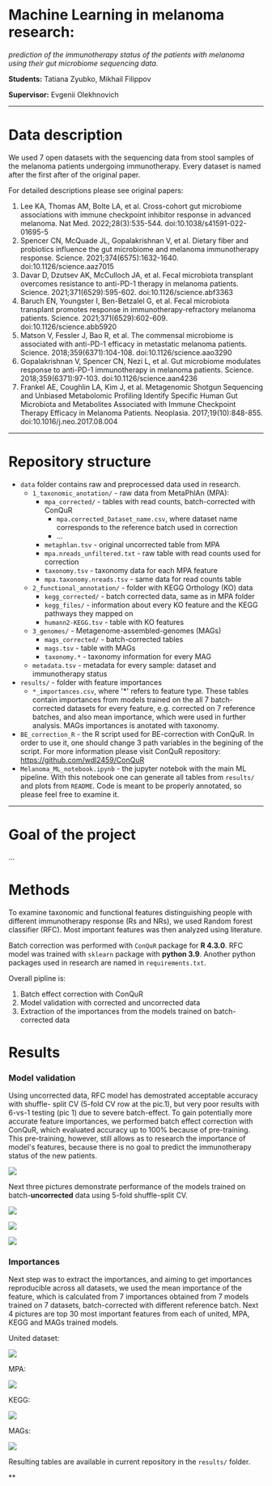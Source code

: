 # Machine Learning in melanoma research: 
_prediction of the immunotherapy status of the patients with melanoma using their gut microbiome sequencing data._

**Students:** Tatiana Zyubko, Mikhail Filippov

**Supervisor:** Evgenii Olekhnovich
***
# Data description

We used 7 open datasets with the sequencing data from stool samples of the melanoma patients undergoing immunotherapy. Every dataset is named after the first after of the original paper.

For detailed descriptions please see original papers:
1. Lee KA, Thomas AM, Bolte LA, et al. Cross-cohort gut microbiome associations with immune checkpoint inhibitor response in advanced melanoma. Nat Med. 2022;28(3):535-544. doi:10.1038/s41591-022-01695-5
2. Spencer CN, McQuade JL, Gopalakrishnan V, et al. Dietary fiber and probiotics influence the gut microbiome and melanoma immunotherapy response. Science. 2021;374(6575):1632-1640. doi:10.1126/science.aaz7015
3. Davar D, Dzutsev AK, McCulloch JA, et al. Fecal microbiota transplant overcomes resistance to anti-PD-1 therapy in melanoma patients. Science. 2021;371(6529):595-602. doi:10.1126/science.abf3363
4. Baruch EN, Youngster I, Ben-Betzalel G, et al. Fecal microbiota transplant promotes response in immunotherapy-refractory melanoma patients. Science. 2021;371(6529):602-609. doi:10.1126/science.abb5920
5. Matson V, Fessler J, Bao R, et al. The commensal microbiome is associated with anti-PD-1 efficacy in metastatic melanoma patients. Science. 2018;359(6371):104-108. doi:10.1126/science.aao3290
6. Gopalakrishnan V, Spencer CN, Nezi L, et al. Gut microbiome modulates response to anti-PD-1 immunotherapy in melanoma patients. Science. 2018;359(6371):97-103. doi:10.1126/science.aan4236
7. Frankel AE, Coughlin LA, Kim J, et al. Metagenomic Shotgun Sequencing and Unbiased Metabolomic Profiling Identify Specific Human Gut Microbiota and Metabolites Associated with Immune Checkpoint Therapy Efficacy in Melanoma Patients. Neoplasia. 2017;19(10):848-855. doi:10.1016/j.neo.2017.08.004
***
# Repository structure
* `data` folder contains raw and preprocessed data used in research. 
    * `1_taxonomic_anotation/` - raw data from MetaPhlAn (MPA):
        * `mpa_corrected/` - tables with read counts, batch-corrected with ConQuR
            * `mpa.corrected_Dataset_name.csv`, where dataset name corresponds to the reference batch used in correction
            * ...
        * `metaphlan.tsv` - original uncorrected table from MPA
        * `mpa.nreads_unfiltered.txt` - raw table with read counts used for correction
        * `taxonomy.tsv` - taxonomy data for each MPA feature
        * `mpa.taxonomy.nreads.tsv` - same data for read counts table
    * `2_functional_annotation/` - folder with KEGG Orthology (KO) data
        * `kegg_corrected/` - batch corrected data, same as in MPA folder
        * `kegg_files/` - information about every KO feature and the KEGG pathways they mapped on
        * `humann2-KEGG.tsv` - table with KO features
    * `3_genomes/` - Metagenome-assembled-genomes (MAGs)
        * `mags_corrected/` - batch-corrected tables
        * `mags.tsv` - table with MAGs
        * `taxonomy.*` - taxonomy information for every MAG
    * `metadata.tsv` - metadata for every sample: dataset and immunotherapy status
* `results/` - folder with feature importances
    * `*_importances.csv`, where '*' refers to feature type.
    These tables contain importances from models trained on the all 7 batch-corrected datasets for every feature, e.g. corrected on 7 reference batches, and also mean importance, which were used in further analysis. MAGs importances is anotated with taxonomy. 
* `BE_correction_R` - the R script used for BE-correction with ConQuR. In order to use it, one should change 3 path variables in the begining of the script. For more information please visit ConQuR repository: https://github.com/wdl2459/ConQuR
* `Melanoma_ML_notebook.ipynb` - the jupyter notebok with the main ML pipeline. With this notebook one can generate all tables from `results/` and plots from `README`. Code is meant to be properly annotated, so please feel free to examine it.
***

# Goal of the project
...
# Methods
To examine taxonomic and functional features distinguishing people with different immunotherapy response (Rs and NRs), we used Random forest classifier (RFC). Most important features was then analyzed using literature. 

Batch correction was performed with `ConQuR` package for **R 4.3.0**.
RFC model was trained with `sklearn` package with **python 3.9**. Another python packages used in research are named in `requirements.txt`. 

Overall pipline is:

1. Batch effect correction with ConQuR
2. Model validation with corrected and uncorrected data 
3. Extraction of the importances from the models trained on batch-corrected data

# Results
### Model validation
Using uncorrected data, RFC model has demostrated acceptable accuracy with shuffle- split CV (5-fold CV row at the pic.1), but very poor results with 6-vs-1 testing (pic 1) due to severe batch-effect. To gain potentially more accurate feature importances, we performed batch effect correction with ConQuR, which evaluated accuracy up to 100% because of pre-training. This pre-training, however, still allows as to research the importance of model's features, because there is no goal to predict the immunotherapy status of the new patients. 

![](pictures/aucs.png)

Next three pictures demonstrate performance of the models trained on batch-**uncorrected** data using 5-fold shuffle-split CV.

![](pictures/auc1.png)

![](pictures/auc2.png)

![](pictures/auc3.png)

### Importances

Next step was to extract the importances, and aiming to get importances reproducible across all datasets, we used the mean importance of the feature, which is calculated from 7 importances obtained from 7 models trained on 7 datasets, batch-corrected with different reference batch. Next 4 pictures are top 30 most important features from each of united, MPA, KEGG and MAGs trained models.

United dataset: 

![](pictures/imp1.png)

MPA: 

![](pictures/imp2.png)

KEGG:

![](pictures/imp3.png)

MAGs:

![](pictures/imp4.png)

Resulting tables are available in current repository in the `results/` folder.

**
